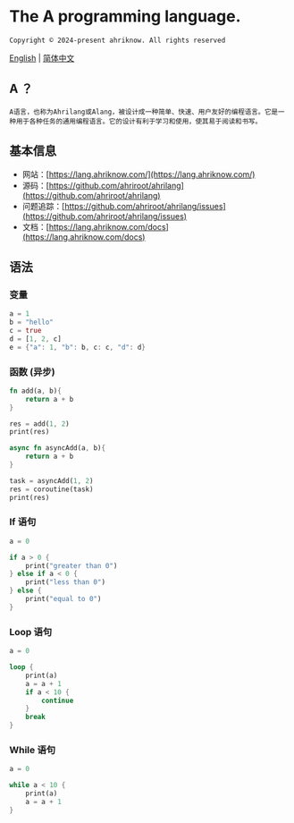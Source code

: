 # The A programming language.

`Copyright © 2024-present ahriknow. All rights reserved`

[English](./README.en.md) | [简体中文](./README.zh.md)

## A ？

`A语言，也称为Ahrilang或Alang，被设计成一种简单、快速、用户友好的编程语言。它是一种用于各种任务的通用编程语言。它的设计有利于学习和使用，使其易于阅读和书写。`

## 基本信息

- 网站：[https://lang.ahriknow.com/](https://lang.ahriknow.com/)
- 源码：[https://github.com/ahriroot/ahrilang](https://github.com/ahriroot/ahrilang)
- 问题追踪：[https://github.com/ahriroot/ahrilang/issues](https://github.com/ahriroot/ahrilang/issues)
- 文档：[https://lang.ahriknow.com/docs](https://lang.ahriknow.com/docs)

## 语法

### 变量

```rust
a = 1
b = "hello"
c = true
d = [1, 2, c]
e = {"a": 1, "b": b, c: c, "d": d}
```

### 函数 (异步)

```rust
fn add(a, b){
    return a + b
}

res = add(1, 2)
print(res)

async fn asyncAdd(a, b){
    return a + b
}

task = asyncAdd(1, 2)
res = coroutine(task)
print(res)
```

### If 语句

```rust
a = 0

if a > 0 {
    print("greater than 0")
} else if a < 0 {
    print("less than 0")
} else {
    print("equal to 0")
}
```

### Loop 语句

```rust
a = 0

loop {
    print(a)
    a = a + 1
    if a < 10 {
        continue
    }
    break
}
```

### While 语句

```rust
a = 0

while a < 10 {
    print(a)
    a = a + 1
}
```

